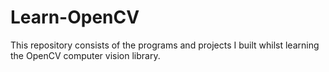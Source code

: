 # Learn-OpenCV

This repository consists of the programs and projects I built whilst learning the OpenCV computer vision library. 
